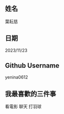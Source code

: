姓名
----
葉耘慈

日期
----
2023/11/23

Github Username
---------------
yenina0612

我最喜歡的三件事
---------------
看電影 聊天 打羽球